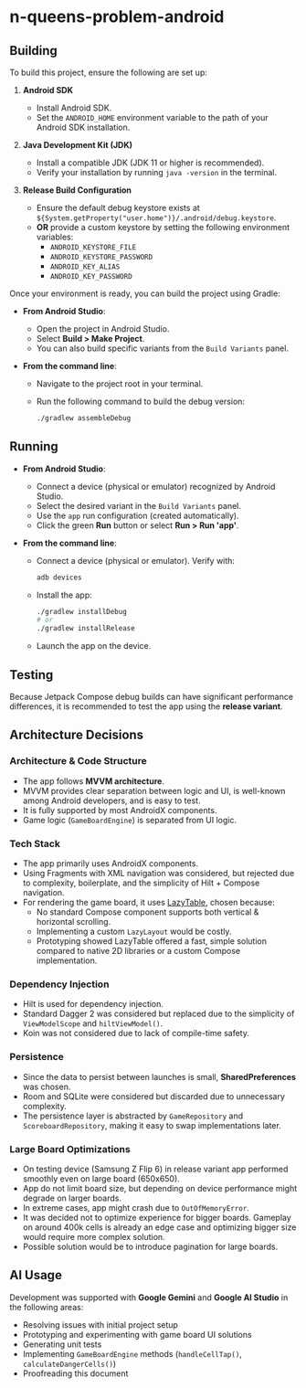# n-queens-problem-android

## Building

To build this project, ensure the following are set up:

1.  **Android SDK**
    * Install Android SDK.
    * Set the `ANDROID_HOME` environment variable to the path of your Android SDK installation.

2.  **Java Development Kit (JDK)**
    * Install a compatible JDK (JDK 11 or higher is recommended).
    * Verify your installation by running `java -version` in the terminal.

3.  **Release Build Configuration**
    * Ensure the default debug keystore exists at `${System.getProperty("user.home")}/.android/debug.keystore`.
    * **OR** provide a custom keystore by setting the following environment variables:
        - `ANDROID_KEYSTORE_FILE`
        - `ANDROID_KEYSTORE_PASSWORD`
        - `ANDROID_KEY_ALIAS`
        - `ANDROID_KEY_PASSWORD`

Once your environment is ready, you can build the project using Gradle:

*   **From Android Studio**:
    *   Open the project in Android Studio.
    *   Select **Build > Make Project**.
    *   You can also build specific variants from the `Build Variants` panel.

*   **From the command line**:
    *   Navigate to the project root in your terminal.
    *   Run the following command to build the debug version:

        ```bash
        ./gradlew assembleDebug
        ```

## Running

*   **From Android Studio**:
    *   Connect a device (physical or emulator) recognized by Android Studio.
    *   Select the desired variant in the `Build Variants` panel.
    *   Use the `app` run configuration (created automatically).
    *   Click the green **Run** button or select **Run > Run 'app'**.

*   **From the command line**:
    *   Connect a device (physical or emulator). Verify with:

        ```bash
        adb devices
        ```  

    *   Install the app:

        ```bash
        ./gradlew installDebug
        # or
        ./gradlew installRelease
        ```  

    *   Launch the app on the device.

## Testing

Because Jetpack Compose debug builds can have significant performance differences, it is recommended to test the app using the **release variant**.

## Architecture Decisions

### Architecture & Code Structure
- The app follows **MVVM architecture**.
- MVVM provides clear separation between logic and UI, is well-known among Android developers, and is easy to test.
- It is fully supported by most AndroidX components.
- Game logic (`GameBoardEngine`) is separated from UI logic.

### Tech Stack
- The app primarily uses AndroidX components.
- Using Fragments with XML navigation was considered, but rejected due to complexity, boilerplate, and the simplicity of Hilt + Compose navigation.
- For rendering the game board, it uses [LazyTable](https://github.com/oleksandrbalan/lazytable), chosen because:
    - No standard Compose component supports both vertical & horizontal scrolling.
    - Implementing a custom `LazyLayout` would be costly.
    - Prototyping showed LazyTable offered a fast, simple solution compared to native 2D libraries or a custom Compose implementation.

### Dependency Injection
- Hilt is used for dependency injection.
- Standard Dagger 2 was considered but replaced due to the simplicity of `ViewModelScope` and `hiltViewModel()`.
- Koin was not considered due to lack of compile-time safety.

### Persistence
- Since the data to persist between launches is small, **SharedPreferences** was chosen.
- Room and SQLite were considered but discarded due to unnecessary complexity.
- The persistence layer is abstracted by `GameRepository` and `ScoreboardRepository`, making it easy to swap implementations later.

### Large Board Optimizations
- On testing device (Samsung Z Flip 6) in release variant app performed smoothly even on large board (650x650).
- App do not limit board size, but depending on device performance might degrade on larger boards.
- In extreme cases, app might crash due to `OutOfMemoryError`.
- It was decided not to optimize experience for bigger boards. Gameplay on around 400k cells is already an edge case and optimizing bigger size would require more complex solution.
- Possible solution would be to introduce pagination for large boards.

## AI Usage
Development was supported with **Google Gemini** and **Google AI Studio** in the following areas:
- Resolving issues with initial project setup
- Prototyping and experimenting with game board UI solutions
- Generating unit tests
- Implementing `GameBoardEngine` methods (`handleCellTap()`, `calculateDangerCells()`)
- Proofreading this document
